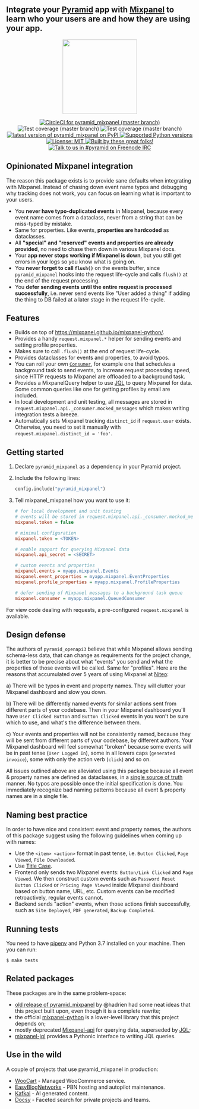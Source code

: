 ## Integrate your [Pyramid](https://trypyramid.com) app with [Mixpanel](https://mixpanel.com/) to learn who your users are and how they are using your app.

<p align="center">
  <img height="200" src="https://github.com/niteoweb/pyramid_mixpanel/blob/master/header.jpg?raw=true" />
</p>

<p align="center">
  <a href="https://circleci.com/gh/niteoweb/pyramid_mixpanel">
    <img alt="CircleCI for pyramid_mixpanel (master branch)"
         src="https://circleci.com/gh/niteoweb/pyramid_mixpanel.svg?style=shield">
  </a>
  <img alt="Test coverage (master branch)"
       src="https://img.shields.io/badge/tests_coverage-100%25-brightgreen.svg">
  <img alt="Test coverage (master branch)"
       src="https://img.shields.io/badge/types_coverage-100%25-brightgreen.svg">
  <a href="https://pypi.org/project/pyramid_mixpanel/">
    <img alt="latest version of pyramid_mixpanel on PyPI"
         src="https://img.shields.io/pypi/v/pyramid_mixpanel.svg">
  </a>
  <a href="https://pypi.org/project/pyramid_mixpanel/">
    <img alt="Supported Python versions"
         src="https://img.shields.io/pypi/pyversions/pyramid_mixpanel.svg">
  </a>
  <a href="https://github.com/niteoweb/pyramid_mixpanel/blob/master/LICENSE">
    <img alt="License: MIT"
         src="https://img.shields.io/badge/License-MIT-yellow.svg">
  </a>
  <a href="https://github.com/niteoweb/pyramid_mixpanel/graphs/contributors">
    <img alt="Built by these great folks!"
         src="https://img.shields.io/github/contributors/niteoweb/pyramid_mixpanel.svg">
  </a>
  <a href="https://webchat.freenode.net/?channels=pyramid">
    <img alt="Talk to us in #pyramid on Freenode IRC"
         src="https://img.shields.io/badge/irc-freenode-blue.svg">
  </a>
</p>

## Opinionated Mixpanel integration

The reason this package exists is to provide sane defaults when integrating with Mixpanel. Instead of chasing down event name typos and debugging why tracking does not work, you can focus on learning what is important to your users.

- You **never have typo-duplicated events** in Mixpanel, because every event name comes from a dataclass, never from a string that can be miss-typed by mistake.
- Same for properties. Like events, **properties are hardcoded** as dataclasses.
- All **"special" and "reserved" events and properties are already provided**, no need to chase them down in various Mixpanel docs.
- Your **app never stops working if Mixpanel is down**, but you still get errors in your logs so you know what is going on.
- You **never forget to call `flush()`** on the events buffer, since `pyramid_mixpanel` hooks into the request life-cycle and calls `flush()` at the end of the request processing.
- You **defer sending events until the entire request is processed successfully**, i.e. never send events like "User added a thing" if adding the thing to DB failed at a later stage in the request life-cycle.


## Features

- Builds on top of https://mixpanel.github.io/mixpanel-python/.
- Provides a handy `request.mixpanel.*` helper for sending events and setting profile properties.
- Makes sure to call `.flush()` at the end of request life-cycle.
- Provides dataclasses for events and properties, to avoid typos.
- You can roll your own [`Consumer`](https://mixpanel.github.io/mixpanel-python/#built-in-consumers), for example one that schedules a background task to send events, to increase request processing speed, since HTTP requests to Mixpanel are offloaded to a background task.
- Provides a MixpanelQuery helper to use [JQL](https://mixpanel.com/jql/) to query Mixpanel for data. Some common queries like one for getting profiles by email are included.
- In local development and unit testing, all messages are stored in `request.mixpanel.api._consumer.mocked_messages` which makes writing integration tests a breeze.
- Automatically sets Mixpanel tracking `distinct_id` if `request.user` exists. Otherwise, you need to set it manually with `request.mixpanel.distinct_id = 'foo'`.


## Getting started

1. Declare `pyramid_mixpanel` as a dependency in your Pyramid project.

1. Include the following lines:

    ```python
    config.include("pyramid_mixpanel")
    ```

1. Tell mixpanel_mixpanel how you want to use it:


    ```ini
    # for local development and unit testing
    # events will be stored in request.mixpanel.api._consumer.mocked_messages
    mixpanel.token = false

    # minimal configuration
    mixpanel.token = <TOKEN>

    # enable support for querying Mixpanel data
    mixpanel.api_secret = <SECRET>

    # custom events and properties
    mixpanel.events = myapp.mixpanel.Events
    mixpanel.event_properties = myapp.mixpanel.EventProperties
    mixpanel.profile_properties = myapp.mixpanel.ProfileProperties

    # defer sending of Mixpanel messages to a background task queue
    mixpanel.consumer = myapp.mixpanel.QueuedConsumer
    ```

For view code dealing with requests, a pre-configured `request.mixpanel`
is available.


## Design defense

The authors of `pyramid_openapi3` believe that while Mixpanel allows sending schema-less data, that can change as requirements for the project change, it is better to be precise about what "events" you send and what the properties of those events will be called. Same for "profiles". Here are the reasons that accumulated over 5 years of using Mixpanel at [Niteo](https://niteo.co):

a) There will be typos in event and property names. They will clutter your Mixpanel dashboard and slow you down.

b) There will be differently named events for similar actions sent from different parts of your codebase. Then in your Mixpanel dashboard you'll have `User Clicked Button` and `Button Clicked` events in you won't be sure which to use, and what's the difference between them.

c) Your events and properties will not be consistently named, because they will be sent from different parts of your codebase, by different authors. Your Mixpanel dashboard will feel somewhat "broken" because some events will be in past tense (`User Logged In`), some in all lowers caps (`generated invoice`), some with only the action verb (`click`) and so on.

All issues outlined above are alleviated using this package because all event & property names are defined as dataclasses, in a [single source of truth](https://github.com/niteoweb/pyramid_mixpanel/blob/eb47dcaa41e1f5de4134b066b90e9530d9318de2/pyramid_mixpanel/__init__.py#L29) manner. No typos are possible once the initial specification is done. You immediately recognize bad naming patterns because all event & property names are in a single file.

## Naming best practice

In order to have nice and consistent event and property names, the authors of this package suggest using the following guidelines when coming up with names:

* Use the `<item> <action>` format in past tense, i.e. `Button Clicked`, `Page Viewed`, `File Downloaded`.
* Use [Title Case](https://en.wikipedia.org/wiki/Letter_case#Title_Case).
* Frontend only sends two Mixpanel events: `Button/Link Clicked` and `Page Viewed`. We then construct custom events such as `Password Reset Button Clicked` or `Pricing Page Viewed` inside Mixpanel dashboard based on button name, URL, etc. Custom events can be modified retroactively, regular events cannot.
* Backend sends "action" events, when those actions finish successfully, such as `Site Deployed`, `PDF generated`, `Backup Completed`.


## Running tests

You need to have [pipenv](https://pipenv.readthedocs.io/) and Python 3.7 installed on your machine. Then you can run:

    $ make tests

## Related packages

These packages are in the same problem-space:

- [old release of pyramid_mixpanel](https://pypi.org/project/pyramid_mixpanel/0.1.65/) by @hadrien had some neat ideas that this project built upon, even though it is a complete rewrite;
- the official [mixpanel-python](https://mixpanel.github.io/mixpanel-python/) is a lower-level library that this project depends on;
- mostly deprecated [Mixpanel-api](https://github.com/mixpanel/mixpanel_api) for querying data, superseded by [JQL](https://mixpanel.com/jql/);
- [mixpanel-jql](https://github.com/ownaginatious/mixpanel-jql) provides a Pythonic interface to writing JQL queries.


## Use in the wild

A couple of projects that use pyramid_mixpanel in production:

- [WooCart](https://woocart.com) - Managed WooCommerce service.
- [EasyBlogNetworks](https://easyblognetworks.com) - PBN hosting and autopilot maintenance.
- [Kafkai](https://kafkai.com) - AI generated content.
- [Docsy](https://docsy.org/) - Faceted search for private projects and teams.
